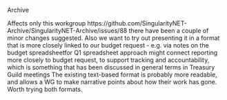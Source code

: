<Workgroup>Archive</Workgroup>
<Title>Quarterly report for Q1 2024</Title>
<Affects>Affects only this workgroup</Affects>
<Issue>https://github.com/SingularityNET-Archive/SingularityNET-Archive/issues/88</Issue>
<Desc>there have been a couple of minor changes suggested. Also we want to try out presenting it in a format that is more closely linked to our budget request  - e.g. via notes on the budget spreadsheetfor Q1</Desc>
<Rationale>spreadsheet approach might connect reporting more closely to budget request, to support tracking and accountability, which is something that has been discussed in general terms in Treasury Guild meetings </Rationale>
<Opposing-arguments>The existing text-based format is probably more readable, and allows a WG to make narrative points about how their work has gone. Worth trying both formats.<Opposing-arguments

